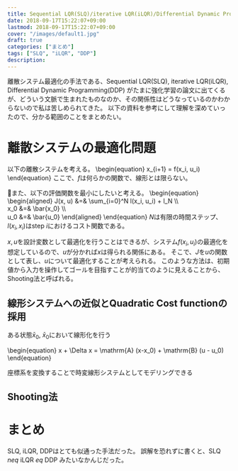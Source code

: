 ```yaml
---
title: Sequential LQR(SLQ)/iterative LQR(iLQR)/Differential Dynamic Programming(DDP)とは何なのか?
date: 2018-09-17T15:22:07+09:00
lastmod: 2018-09-17T15:22:07+09:00
cover: "/images/default1.jpg"
draft: true
categories: ["まとめ"]
tags: ["SLQ", "iLQR", "DDP"]
description: 
---
```


離散システム最適化の手法である、Sequential LQR(SLQ), iterative LQR(iLQR), Differential Dynamic Programming(DDP) がたまに強化学習の論文に出てくるが、どういう文脈で生まれたものなのか、その関係性はどうなっているのかわからないので私は苦しめられてきた。
以下の資料を参考にして理解を深めていったので、分かる範囲のことをまとめたい。

# 離散システムの最適化問題
以下の離散システムを考える。
\begin{equation}
x\_{i+1} = f(x_i, u_i)
\end{equation}
ここで、$f$は何らかの関数で、線形とは限らない。

また、以下の評価関数を最小にしたいと考える。
\begin{equation}
\begin{aligned}
J(x, u) &=& \sum\_{i=0}^N l(x_i, u_i) + l_N \\\\\
x_0 &=& \bar{x_0} \\\\\
u_0 &=& \bar{u_0}
\end{aligned}
\end{equation}
$N$は有限の時間ステップ、$l(x_i, x_i)$はstep $i$におけるコスト関数である。

$x, u$を設計変数として最適化を行うことはできるが、システム$f(x_i, u_i)$の最適化を想定しているので、$u$が分かれば$x$は得られる関係にある。
そこで、$J$を$u$の関数として表し、$u$について最適化することが考えられる。
このような方法は、初期値から入力を操作してゴールを目指すことが的当てのように見えることから、Shooting法と呼ばれる。

## 線形システムへの近似とQuadratic Cost functionの採用
ある状態$\bar{x}_0$, $\bar{x}_0$において線形化を行う

\begin{equation}
x + \Delta x = \mathrm{A} (x-x_0) + \mathrm{B} (u - u_0)
\end{equation}

座標系を変換することで時変線形システムとしてモデリングできる

## Shooting法

# まとめ
SLQ, iLQR, DDPはとても似通った手法だった。
誤解を恐れずに書くと、SLQ $neq$ iLQR $eq$ DDP みたいなかんじだった。